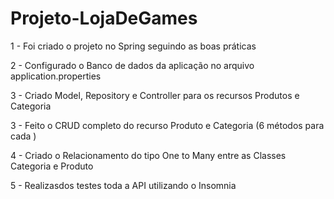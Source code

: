 # Projeto-LojaDeGames

1 - Foi criado o projeto no Spring seguindo as boas práticas

2 - Configurado o Banco de dados da aplicação no arquivo application.properties

3 - Criado Model, Repository e Controller para os recursos Produtos e Categoria

3 - Feito o CRUD completo do recurso Produto e Categoria (6 métodos para cada )

4 - Criado o Relacionamento do tipo One to Many entre as Classes Categoria e Produto

5 - Realizasdos testes toda a API utilizando o Insomnia
